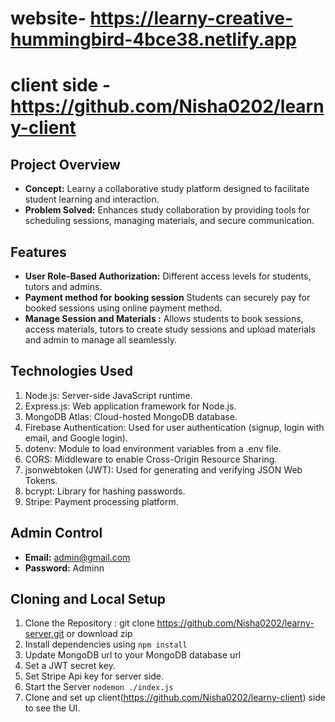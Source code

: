 # website- https://learny-creative-hummingbird-4bce38.netlify.app
# client side - https://github.com/Nisha0202/learny-client

## Project Overview
- **Concept:** Learny a collaborative study platform designed to facilitate student learning and interaction.
- **Problem Solved:** Enhances study collaboration by providing tools for scheduling sessions, managing materials, and secure communication.

## Features
- **User Role-Based Authorization:** Different access levels for students, tutors and admins.
- **Payment method for booking session** Students can securely pay for booked sessions using online payment method.
- **Manage Session and Materials :** Allows students to book sessions, access materials, tutors to create study sessions and upload materials and admin to manage all seamlessly.

## Technologies Used
1. Node.js: Server-side JavaScript runtime.
2. Express.js: Web application framework for Node.js.
3. MongoDB Atlas: Cloud-hosted MongoDB database.
4. Firebase Authentication: Used for user authentication (signup, login with email, and Google login).
5. dotenv: Module to load environment variables from a .env file.
6. CORS: Middleware to enable Cross-Origin Resource Sharing.
7. jsonwebtoken (JWT): Used for generating and verifying JSON Web Tokens.
8. bcrypt: Library for hashing passwords.
9. Stripe: Payment processing platform.

## Admin Control
- **Email:** admin@gmail.com
- **Password:** Adminn

## Cloning and Local Setup
1. Clone the Repository : git clone https://github.com/Nisha0202/learny-server.git or download zip
2. Install dependencies using `npm install`
3. Update MongoDB url to your MongoDB database url
4. Set a JWT secret key.
5. Set Stripe Api key for server side.
6. Start the Server `nodemon ./index.js`
7. Clone and set up client(https://github.com/Nisha0202/learny-client) side to see the UI.



